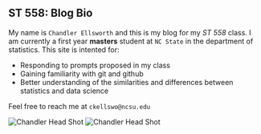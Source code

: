 ## ST 558: Blog Bio

My name is `Chandler Ellsworth` and this is my blog for my *ST 558* class. I am currently a first year **masters** student at `NC State` in the department of statistics. 
This site is intented for:
* Responding to prompts proposed in my class
* Gaining familiarity with git and github
* Better understanding of the similarities and differences between statistics and data science

Feel free to reach me at `ckellswo@ncsu.edu`

![Chandler Head Shot](https://github.com/chandlerells/chandlerells.github.io/assets/125317184/980b8c92-bb12-44ae-86c3-eebef77d03e8)
![Chandler Head Shot](file:///C:/Users/chand/OneDrive/Documents/ST%20558/HW/HW%201/nba-logo-vector.svg)



